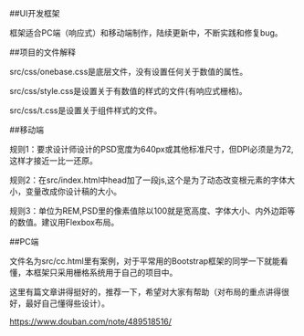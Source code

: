 ﻿##UI开发框架

框架适合PC端（响应式）和移动端制作，陆续更新中，不断实践和修复bug。

##项目的文件解释

src/css/onebase.css是底层文件，没有设置任何关于数值的属性。

src/css/style.css是设置关于有数值的样式的文件(有响应式栅格)。

src/css/t.css是设置关于组件样式的文件。

##移动端

规则1：要求设计师设计的PSD宽度为640px或其他标准尺寸，但DPI必须是为72,这样才接近一比一还原。

规则2：在src/index.html中head加了一段js,这个是为了动态改变根元素的字体大小，变量改成你设计稿的大小。

规则3：单位为REM,PSD里的像素值除以100就是宽高度、字体大小、内外边距等的数值。建议用Flexbox布局。

##PC端

文件名为src/cc.html里有案例，对于平常用的Bootstrap框架的同学一下就能看懂，本框架只采用栅格系统用于自己的项目中。

这里有篇文章讲得挺好的，推荐一下，希望对大家有帮助（对布局的重点讲得很好，最好自己懂得些设计）。

https://www.douban.com/note/489518516/



